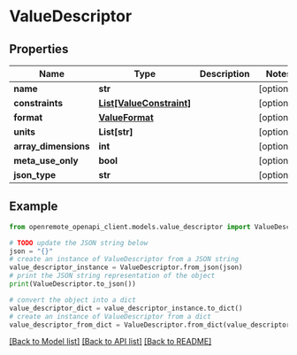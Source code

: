 # ValueDescriptor


## Properties

Name | Type | Description | Notes
------------ | ------------- | ------------- | -------------
**name** | **str** |  | [optional] 
**constraints** | [**List[ValueConstraint]**](ValueConstraint.md) |  | [optional] 
**format** | [**ValueFormat**](ValueFormat.md) |  | [optional] 
**units** | **List[str]** |  | [optional] 
**array_dimensions** | **int** |  | [optional] 
**meta_use_only** | **bool** |  | [optional] 
**json_type** | **str** |  | [optional] 

## Example

```python
from openremote_openapi_client.models.value_descriptor import ValueDescriptor

# TODO update the JSON string below
json = "{}"
# create an instance of ValueDescriptor from a JSON string
value_descriptor_instance = ValueDescriptor.from_json(json)
# print the JSON string representation of the object
print(ValueDescriptor.to_json())

# convert the object into a dict
value_descriptor_dict = value_descriptor_instance.to_dict()
# create an instance of ValueDescriptor from a dict
value_descriptor_from_dict = ValueDescriptor.from_dict(value_descriptor_dict)
```
[[Back to Model list]](../README.md#documentation-for-models) [[Back to API list]](../README.md#documentation-for-api-endpoints) [[Back to README]](../README.md)


